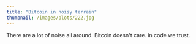 ```yaml
---
title: "Bitcoin in noisy terrain"
thumbnail: /images/plots/222.jpg
---
```


There are a lot of noise all around. Bitcoin doesn't care. in code we trust.